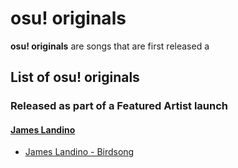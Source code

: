 # osu! originals

**osu! originals** are songs that are first released a

## List of osu! originals

### Released as part of a Featured Artist launch

#### [James Landino](https://osu.ppy.sh/beatmaps/artists/39)

- [James Landino - Birdsong](https://osu.ppy.sh/beatmapsets/972810)
